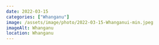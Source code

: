 ```yaml
---
date: 2022-03-15
categories: ["Whanganu"]
image: /assets/image/photo/2022-03-15-Whanganui-min.jpeg
imageAlt: Whanganu
location: Whanganu
---
```

